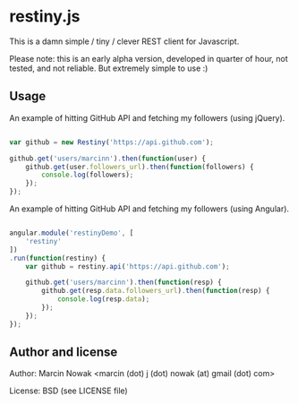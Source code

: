 # restiny.js


This is a damn simple / tiny / clever REST client for Javascript.

Please note: this is an early alpha version, developed in quarter of
hour, not tested, and not reliable. But extremely simple to use :)


## Usage


An example of hitting GitHub API and fetching my followers (using jQuery).

```javascript

var github = new Restiny('https://api.github.com');

github.get('users/marcinn').then(function(user) {
    github.get(user.followers_url).then(function(followers) {
        console.log(followers);
    });
});

```

An example of hitting GitHub API and fetching my followers (using
Angular).

```javascript

angular.module('restinyDemo', [
    'restiny'
])
.run(function(restiny) {
    var github = restiny.api('https://api.github.com');

    github.get('users/marcinn').then(function(resp) {
        github.get(resp.data.followers_url).then(function(resp) {
            console.log(resp.data);
        });
    });
});
```


## Author and license

Author:
    Marcin Nowak <marcin (dot) j (dot) nowak (at) gmail (dot) com>

License:
    BSD (see LICENSE file)


